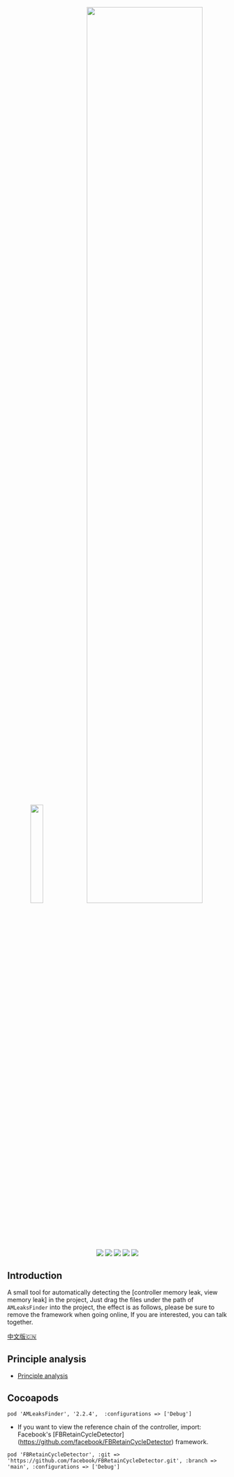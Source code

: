 <p align="center">
    <img  width="24%" src="https://user-images.githubusercontent.com/12118567/89614777-be354b80-d8b7-11ea-8af5-8400157f8fd4.gif"/>
    <img  width="72.5%" src="https://user-images.githubusercontent.com/12118567/89611994-4a904000-d8b1-11ea-8076-b3a754a9db49.png"/>
<p/>
<p align="center">
<a href="https://en.wikipedia.org/wiki/IOS"><img src="https://img.shields.io/badge/platform-iOS-red.svg"></a>
<a href="https://en.wikipedia.org/wiki/IOS_8"><img src="https://img.shields.io/badge/support-iOS%208%2B%20-blue.svg?style=flat"></a>
<a href="https://github.com/liangdahong/AMLeaksFinder/releases"><img src="https://img.shields.io/cocoapods/v/AMLeaksFinder.svg"></a>
<a href="https://en.wikipedia.org/wiki/Objective-C"><img src="https://img.shields.io/badge/language-Objective--C-orange.svg"></a>
<a href="https://github.com/liangdahong/AMLeaksFinder/blob/master/LICENSE"><img src="https://img.shields.io/badge/licenses-MIT-red.svg"></a>
</p>

## Introduction

A small tool for automatically detecting the [controller memory leak, view memory leak] in the project, Just drag the files under the path of `AMLeaksFinder` into the project, the effect is as follows, please be sure to remove the framework when going online, If you are interested, you can talk together.

[中文版🇨🇳](README.md)

## Principle analysis 
- [Principle analysis ](principle.md)

## Cocoapods

```
pod 'AMLeaksFinder', '2.2.4',  :configurations => ['Debug']
```

- If you want to view the reference chain of the controller, import: Facebook's [FBRetainCycleDetector] (https://github.com/facebook/FBRetainCycleDetector) framework. 

```
pod 'FBRetainCycleDetector', :git => 'https://github.com/facebook/FBRetainCycleDetector.git', :branch => 'main', :configurations => ['Debug']
```
